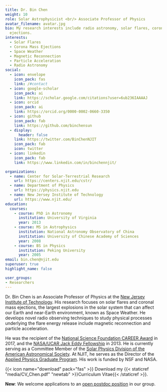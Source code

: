 ```yaml
---
title: Dr. Bin Chen
weight: 10
role: Solar Astrophysicist <br/> Associate Professor of Physics
avatar_filename: avatar.jpg
bio: My research interests include radio astronomy, solar flares, coronal mass
  ejections.
interests:
  - Solar Flares
  - Corona Mass Ejections
  - Space Weather
  - Magnetic Reconnection
  - Particle Acceleration
  - Radio Astronomy
social:
  - icon: envelope
    icon_pack: fas
    link: /#contact
  - icon: google-scholar 
    icon_pack: ai
    link: https://scholar.google.com/citations?user=6ub236IAAAAJ
  - icon: orcid 
    icon_pack: ai
    link: https://orcid.org/0000-0002-0660-3350 
  - icon: github
    icon_pack: fab
    link: https://github.com/binchensun
  - display:
      header: false
    link: https://twitter.com/BinChenNJIT
    icon_pack: fab
    icon: twitter
  - icon: linkedin
    icon_pack: fab
    link: https://www.linkedin.com/in/binchennjit/ 

organizations:
  - name: Center for Solar-Terrestrial Research
    url: https://centers.njit.edu/cstr/
  - name: Department of Physics
    url: https://physics.njit.edu
  - name: New Jersey Institute of Technology
    url: https://www.njit.edu/
education:
  courses:
    - course: PhD in Astronomy
      institution: University of Virginia
      year: 2013
    - course: MS in Astrophysics
      institution: National Astronomy Observatory of China
      institution: University of Chinese Academy of Sciences
      year: 2008
    - course: BS in Physics
      institution: Peking University
      year: 2005
email: bin.chen@njit.edu
superuser: true
highlight_name: false

user_groups:
- Researchers
---
```

<!--Dr. Bin Chen is an Associate Professor in the [Department of Physics](http://physics.njit.edu/) and the [Center for Solar-Terrestrial Research](https://centers.njit.edu/cstr/) at the [New Jersey Institute of Technology](http://www.njit.edu/). His research focuses on solar flares and coronal mass ejections, the largest explosions in the solar system that can affect our Earth and near-Earth environment, known as Space Weather. He develops novel radio observing techniques to study physical processes underlying the flare energy release include magnetic reconnection and particle acceleration. He utilize observations from state-of-the-art radio telescopes, including [Expanded Owens Valley Solar Array](http://ovsa.njit.edu/), [Karl G. Jansky Very Large Array](https://science.nrao.edu/facilities/vla), and [Atacama Large (sub)Millimeter Array](https://www.almaobservatory.org/en/home/), and multiple NASA space telescopes including [SDO](https://sdo.gsfc.nasa.gov/), [RHESSI](https://hesperia.gsfc.nasa.gov/rhessi3/), [Hinode](https://www.nasa.gov/mission_pages/hinode/mission.html), and [Parker Solar Probe](http://parkersolarprobe.jhuapl.edu).-->

Dr. Bin Chen is an Associate Professor of Physics at the [New Jersey Institute of Technology](http://www.njit.edu/). His research focuses on solar flares and coronal mass ejections, the largest explosions in the solar system that can affect our Earth and near-Earth environment, known as Space Weather. He develops novel radio observing techniques to study physical processes underlying the flare energy release include magnetic reconnection and particle acceleration. 

<!--He utilize observations from state-of-the-art radio telescopes, including [Expanded Owens Valley Solar Array](http://ovsa.njit.edu/), [Karl G. Jansky Very Large Array](https://science.nrao.edu/facilities/vla), and [Atacama Large (sub)Millimeter Array](https://www.almaobservatory.org/en/home/), and multiple NASA space telescopes including [SDO](https://sdo.gsfc.nasa.gov/), [RHESSI](https://hesperia.gsfc.nasa.gov/rhessi3/), [Hinode](https://www.nasa.gov/mission_pages/hinode/mission.html), and [Parker Solar Probe](http://parkersolarprobe.jhuapl.edu).-->

He was the recipient of the [National Science Foundation CAREER Award](https://en.wikipedia.org/wiki/National_Science_Foundation_CAREER_Awards) in 2017, and the [NASA/UCAR Jack Eddy Fellowship](https://cpaess.ucar.edu/heliophysics/jack-eddy) in 2013. He is currently serving as a Committee Member of the [Solar Physics Division of the American Astronomical Society](https://spd.aas.org/). At NJIT, he serves as the Director of the [Applied Physics Graduate Program](https://physics.njit.edu/academics/graduate). His work is funded by NSF and NASA. 

{{< icon name="download" pack="fas" >}} Download my {{< staticref "media/CV_Chen.pdf" "newtab" >}}Curriculum Vitae{{< /staticref >}}.

**New**: We welcome applications to an [open postdoc position](news/postdoc_2021/) in our group. 
